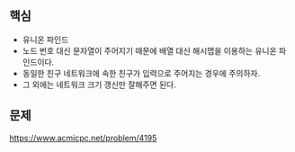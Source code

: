 ## 핵심

- 유니온 파인드
- 노드 번호 대신 문자열이 주어지기 때문에 배열 대신 해시맵을 이용하는 유니온 파인드이다.
- 동일한 친구 네트워크에 속한 친구가 입력으로 주어지는 경우에 주의하자.
- 그 외에는 네트워크 크기 갱신만 잘해주면 된다.

## 문제

https://www.acmicpc.net/problem/4195

